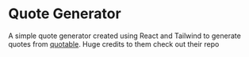# Quote Generator


A simple quote generator created using React and Tailwind to generate quotes from [quotable](https://github.com/lukePeavey/quotable/tree/master). Huge credits to them check out their repo
